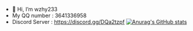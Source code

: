 - 👋 Hi, I’m wzhy233
- My QQ number : 3641336958
- Discord Server : https://discord.gg/DQa2tzpf
[![Anurag's GitHub stats](https://github-readme-stats.vercel.app/api?username=wzhy233)](https://github.com/anuraghazra/github-readme-stats)
